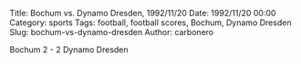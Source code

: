 Title: Bochum vs. Dynamo Dresden, 1992/11/20
Date: 1992/11/20 00:00
Category: sports
Tags: football, football scores, Bochum, Dynamo Dresden
Slug: bochum-vs-dynamo-dresden
Author: carbonero


Bochum 2 - 2 Dynamo Dresden
